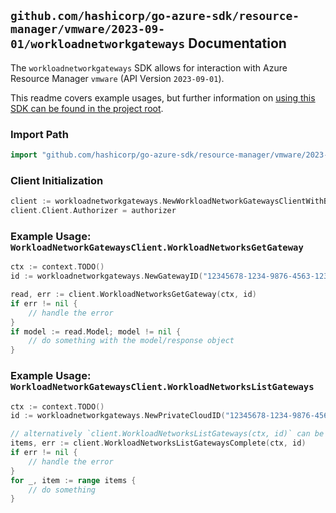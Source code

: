 
## `github.com/hashicorp/go-azure-sdk/resource-manager/vmware/2023-09-01/workloadnetworkgateways` Documentation

The `workloadnetworkgateways` SDK allows for interaction with Azure Resource Manager `vmware` (API Version `2023-09-01`).

This readme covers example usages, but further information on [using this SDK can be found in the project root](https://github.com/hashicorp/go-azure-sdk/tree/main/docs).

### Import Path

```go
import "github.com/hashicorp/go-azure-sdk/resource-manager/vmware/2023-09-01/workloadnetworkgateways"
```


### Client Initialization

```go
client := workloadnetworkgateways.NewWorkloadNetworkGatewaysClientWithBaseURI("https://management.azure.com")
client.Client.Authorizer = authorizer
```


### Example Usage: `WorkloadNetworkGatewaysClient.WorkloadNetworksGetGateway`

```go
ctx := context.TODO()
id := workloadnetworkgateways.NewGatewayID("12345678-1234-9876-4563-123456789012", "example-resource-group", "privateCloudValue", "gatewayIdValue")

read, err := client.WorkloadNetworksGetGateway(ctx, id)
if err != nil {
	// handle the error
}
if model := read.Model; model != nil {
	// do something with the model/response object
}
```


### Example Usage: `WorkloadNetworkGatewaysClient.WorkloadNetworksListGateways`

```go
ctx := context.TODO()
id := workloadnetworkgateways.NewPrivateCloudID("12345678-1234-9876-4563-123456789012", "example-resource-group", "privateCloudValue")

// alternatively `client.WorkloadNetworksListGateways(ctx, id)` can be used to do batched pagination
items, err := client.WorkloadNetworksListGatewaysComplete(ctx, id)
if err != nil {
	// handle the error
}
for _, item := range items {
	// do something
}
```
